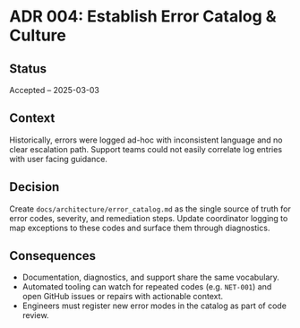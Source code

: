 # ADR 004: Establish Error Catalog & Culture

## Status
Accepted – 2025-03-03

## Context

Historically, errors were logged ad-hoc with inconsistent language and no clear
escalation path. Support teams could not easily correlate log entries with user
facing guidance.

## Decision

Create `docs/architecture/error_catalog.md` as the single source of truth for
error codes, severity, and remediation steps. Update coordinator logging to map
exceptions to these codes and surface them through diagnostics.

## Consequences

- Documentation, diagnostics, and support share the same vocabulary.
- Automated tooling can watch for repeated codes (e.g. `NET-001`) and open
  GitHub issues or repairs with actionable context.
- Engineers must register new error modes in the catalog as part of code review.
